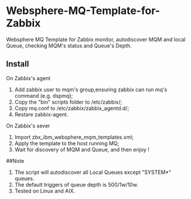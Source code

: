 # Websphere-MQ-Template-for-Zabbix
Websphere MQ Template for Zabbix monitor, autodiscover MQM and local Queue, checking MQM's status and Queue's Depth.

## Install
On Zabbix's agent

1. Add zabbix user to mqm's group,ensuring zabbix can run mq's command (e.g. dspmq);
2. Copy the "bin" scripts folder to /etc/zabbix/;
3. Copy mq.conf to /etc/zabbix/zabbix_agentd.d/;
4. Restare zabbix-agent.

On Zabbix's sever

1. Import zbx_ibm_websphere_mqm_templates.xml; 
2. Apply the template to the host running MQ;
3. Wait for discovery of MQM and Queue, and then enjoy !

##Note
1. The script will autodiscover all Local Queues except "SYSTEM*" queues.
2. The default triggers of queue depth is 500/1w/10w.
3. Tested on Linux and AIX.
